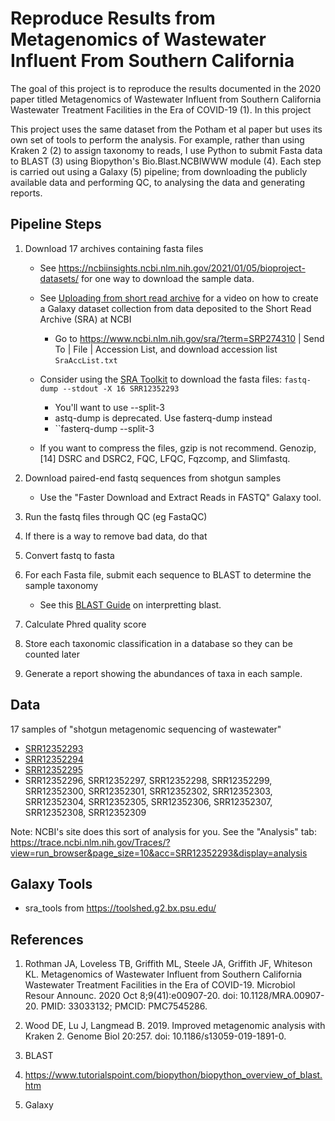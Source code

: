 # Reproduce Results from Metagenomics of Wastewater Influent From Southern California

The goal of this project is to reproduce the results documented in the 2020 paper titled Metagenomics of Wastewater Influent from Southern California Wastewater Treatment Facilities in the Era of COVID-19 (1). In this project 

This project uses the same dataset from the Potham et al paper but uses its own set of tools to perform the analysis. For example, rather than using  Kraken 2 (2) to assign taxonomy to reads, I use Python to submit Fasta data to BLAST (3) using Biopython's Bio.Blast.NCBIWWW module (4). Each step is carried out using a Galaxy (5) pipeline; from downloading the publicly available data and performing QC, to analysing the data and generating reports. 

## Pipeline Steps

1. Download 17 archives containing fasta files

	- See https://ncbiinsights.ncbi.nlm.nih.gov/2021/01/05/bioproject-datasets/ for one way to download the sample data. 

	- See [Uploading from short read archive](https://galaxyproject.org/tutorials/collections/#uploading-from-short-read-archive) for a video on how to create a Galaxy dataset collection from data deposited to the Short Read Archive (SRA) at NCBI
		- Go to https://www.ncbi.nlm.nih.gov/sra/?term=SRP274310 | Send To | File | Accession List, and download accession list ``SraAccList.txt``

	- Consider using the [SRA Toolkit](https://github.com/ncbi/sra-tools/wiki/02.-Installing-SRA-Toolkit) to download the fasta files: ``fastq-dump --stdout -X 16 SRR12352293``	
		- You'll want to use --split-3
		- astq-dump is  deprecated. Use fasterq-dump instead
		- ``fasterq-dump --split-3


	- If you want to compress the files, gzip is not recommend. Genozip,[14] DSRC and DSRC2, FQC, LFQC, Fqzcomp, and Slimfastq. 
	
	
2. Download paired-end fastq sequences from shotgun samples
	- Use the "Faster Download and Extract Reads in FASTQ" Galaxy tool.
3. Run the fastq files through QC (eg FastaQC)
4. If there is a way to remove bad data, do that
4. Convert fastq to fasta
2. For each Fasta file, submit each sequence to BLAST to determine the sample taxonomy
	- See this [BLAST Guide](https://guides.nnlm.gov/tutorial/ncbi-blast-finding-and-comparing-sequences/single-page) on interpretting blast. 
2. Calculate Phred quality score
3. Store each taxonomic classification in a database so they can be counted later 
4. Generate a report showing the abundances of taxa in each sample. 

## Data

17 samples of "shotgun metagenomic sequencing of wastewater"
* [SRR12352293](https://trace.ncbi.nlm.nih.gov/Traces/?view=run_browser&acc=SRR12352293&display=download)
* [SRR12352294](https://trace.ncbi.nlm.nih.gov/Traces/?view=run_browser&acc=SRR12352294&display=download)
* [SRR12352295](https://trace.ncbi.nlm.nih.gov/Traces/?view=run_browser&acc=SRR12352295&display=download)
* SRR12352296, 
SRR12352297, 
SRR12352298, 
SRR12352299, 
SRR12352300, 
SRR12352301, 
SRR12352302, 
SRR12352303, 
SRR12352304, 
SRR12352305, 
SRR12352306, 
SRR12352307, 
SRR12352308, 
SRR12352309

Note: NCBI's site does this sort of analysis for you. See the "Analysis" tab: https://trace.ncbi.nlm.nih.gov/Traces/?view=run_browser&page_size=10&acc=SRR12352293&display=analysis
					

## Galaxy Tools

* sra_tools from  https://toolshed.g2.bx.psu.edu/ 

## References

1. Rothman JA, Loveless TB, Griffith ML, Steele JA, Griffith JF, Whiteson KL. Metagenomics of Wastewater Influent from Southern California Wastewater Treatment Facilities in the Era of COVID-19. Microbiol Resour Announc. 2020 Oct 8;9(41):e00907-20. doi: 10.1128/MRA.00907-20. PMID: 33033132; PMCID: PMC7545286.

2. Wood DE, Lu J, Langmead B. 2019. Improved metagenomic analysis with Kraken 2. Genome Biol 20:257. doi: 10.1186/s13059-019-1891-0.

3. BLAST

4. https://www.tutorialspoint.com/biopython/biopython_overview_of_blast.htm

5. Galaxy 
